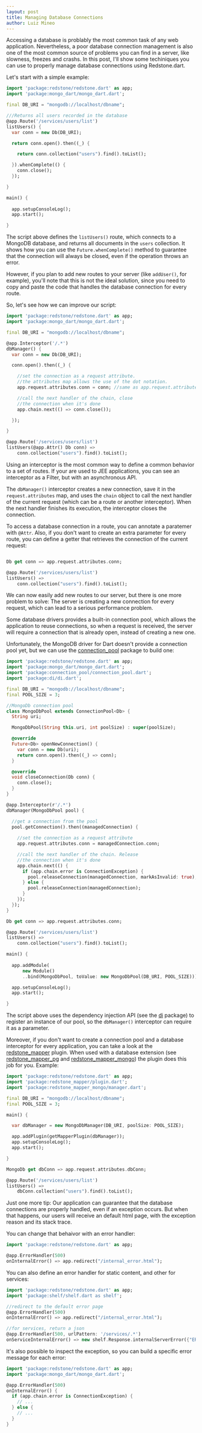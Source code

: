 ```yaml
---
layout: post
title: Managing Database Connections
author: Luiz Mineo
---
```


Accessing a database is problably the most common task of any web application. Nevertheless, a poor database connection management is also one of the most common source of problems you can find in a server, like slowness, freezes and crashs. In this post, I'll show some techiniques you can use to properly manage database connections using Redstone.dart.

Let's start with a simple example:


```dart
import 'package:redstone/redstone.dart' as app;
import 'package:mongo_dart/mongo_dart.dart';

final DB_URI = "mongodb://localhost/dbname";

///Returns all users recorded in the database
@app.Route('/services/users/list')
listUsers() {
  var conn = new Db(DB_URI);

  return conn.open().then((_) {

    return conn.collection("users").find().toList();

  }).whenComplete(() {
    conn.close();
  });

}

main() {
  
  app.setupConsoleLog();
  app.start();

}
```

The script above defines the `listUsers()` route, which connects to a MongoDB database, and returns all documents in the `users` collection. It shows how you can use the `Future.whenComplete()` method to guarantee that the connection will always be closed, even if the operation throws an error.

However, if you plan to add new routes to your server (like `addUser()`, for example), you'll note that this is not the ideal solution, since you need to copy and paste the code that handles the database connection for every route.

So, let's see how we can improve our script:

```dart
import 'package:redstone/redstone.dart' as app;
import 'package:mongo_dart/mongo_dart.dart';

final DB_URI = "mongodb://localhost/dbname";

@app.Interceptor('/.*')
dbManager() {
  var conn = new Db(DB_URI);

  conn.open().then((_) {

    //set the connection as a request attribute.
    //the attributes map allows the use of the dot notation. 
    app.request.attributes.conn = conn; //same as app.request.attributes["conn"] = conn;

    //call the next handler of the chain, close
    //the connection when it's done
    app.chain.next(() => conn.close());

  });

}

@app.Route('/services/users/list')
listUsers(@app.Attr() Db conn) =>
    conn.collection("users").find().toList();

```

Using an interceptor is the most common way to define a common behavior to a set of routes. If your are used to JEE applications, you can see an interceptor as a Filter, but with an asynchronous API. 

The `dbManager()` interceptor creates a new connection, save it in the `request.attributes` map, and uses the `chain` object to call the next handler of the current request (which can be a route or another interceptor). When the next handler finishes its execution, the interceptor closes the connection. 

To access a database connection in a route, you can annotate a paratemer with `@Attr`. Also, if you don't want to create an extra parameter for every route, you can define a getter that retrieves the connection of the current request:

```dart

Db get conn => app.request.attributes.conn;

@app.Route('/services/users/list')
listUsers() =>
    conn.collection("users").find().toList();

```

We can now easily add new routes to our server, but there is one more problem to solve: The server is creating a new connection for every request, which can lead to a serious performance problem. 

Some database drivers provides a built-in connection pool, which allows the application to reuse connections, so when a request is received, the server will require a connection that is already open, instead of creating a new one.

Unfortunately, the MongoDB driver for Dart doesn't provide a connection pool yet, but we can use the [connection_pool](http://pub.dartlang.org/packages/connection_pool) package to build one:  


```dart
import 'package:redstone/redstone.dart' as app;
import 'package:mongo_dart/mongo_dart.dart';
import 'package:connection_pool/connection_pool.dart';
import 'package:di/di.dart';

final DB_URI = "mongodb://localhost/dbname";
final POOL_SIZE = 3;

//MongoDb connection pool
class MongoDbPool extends ConnectionPool<Db> {
  String uri;

  MongoDbPool(String this.uri, int poolSize) : super(poolSize);

  @override
  Future<Db> openNewConnection() {
    var conn = new Db(uri);
    return conn.open().then((_) => conn);
  }

  @override
  void closeConnection(Db conn) {
    conn.close();
  }
}

@app.Interceptor(r'/.*')
dbManager(MongoDbPool pool) {

  //get a connection from the pool
  pool.getConnection().then((managedConnection) {
    
    //set the connection as a request attribute
    app.request.attributes.conn = managedConnection.conn;

    //call the next handler of the chain. Release
    //the connection when it's done
    app.chain.next(() {
      if (app.chain.error is ConnectionException) {
        pool.releaseConnection(managedConnection, markAsInvalid: true);
      } else {
        pool.releaseConnection(managedConnection);
      }
    });
  });
}

Db get conn => app.request.attributes.conn;

@app.Route('/services/users/list')
listUsers() =>
    conn.collection("users").find().toList();

main() {
  
  app.addModule(
      new Module()
      ..bind(MongoDbPool, toValue: new MongoDbPool(DB_URI, POOL_SIZE)));

  app.setupConsoleLog();
  app.start();

}

```

The script above uses the dependency injection API (see the [di](http://pub.dartlang.org/packages/di) package) to register an instance of our pool, so the `dbManager()` interceptor can require it as a parameter.

Moreover, if you don't want to create a connection pool and a database interceptor for every application, you can take a look at the [redstone_mapper](http://pub.dartlang.org/packages/redstone_mapper) plugin. When used with a database extension (see [redstone_mapper_pg](http://pub.dartlang.org/packages/redstone_mapper_pg) and [redstone_mapper_mongo](http://pub.dartlang.org/packages/redstone_mapper_mongo)) the plugin does this job for you. Example:

```dart
import 'package:redstone/redstone.dart' as app;
import 'package:redstone_mapper/plugin.dart';
import 'package:redstone_mapper_mongo/manager.dart';

final DB_URI = "mongodb://localhost/dbname";
final POOL_SIZE = 3;

main() {

  var dbManager = new MongoDbManager(DB_URI, poolSize: POOL_SIZE);

  app.addPlugin(getMapperPlugin(dbManager));
  app.setupConsoleLog();
  app.start();

}

MongoDb get dbConn => app.request.attributes.dbConn;

@app.Route('/services/users/list')
listUsers() =>
    dbConn.collection("users").find().toList();
```

Just one more tip: Our application can guarantee that the database connections are properly handled, even if an exception occurs. But when that happens, our users will receive an default html page, with the exception reason and its stack trace.

You can change that behaivor with an error handler:

```dart
import 'package:redstone/redstone.dart' as app;

@app.ErrorHandler(500)
onInternalError() => app.redirect("/internal_error.html");

```

You can also define an error handler for static content, and other for services:

```dart
import 'package:redstone/redstone.dart' as app;
import 'package:shelf/shelf.dart as shelf';

//redirect to the default error page
@app.ErrorHandler(500)
onInternalError() => app.redirect("/internal_error.html");

//for services, return a json
@app.ErrorHandler(500, urlPattern: '/services/.*')
onServiceInternalError() => new shelf.Response.internalServerError({"ERROR": "INTERNAL_ERROR"});
```

It's also possible to inspect the exception, so you can build a specific error message for each error:

```dart
import 'package:redstone/redstone.dart' as app;
import 'package:mongo_dart/mongo_dart.dart';

@app.ErrorHandler(500)
onInternalError() {
  if (app.chain.error is ConnectionException) {
    // ...
  } else {
    // ...
  }
}
```
